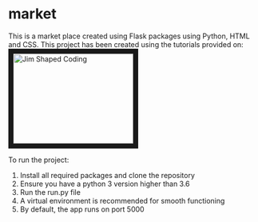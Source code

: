 # market
This is a market place created using Flask packages using Python, HTML and CSS.
This project has been created using the tutorials provided on:
<a href="https://www.youtube.com/@jimshapedcoding
" target="_blank"><img src="http://img.youtube.com/vi/YOUTUBE_VIDEO_ID_HERE/0.jpg" 
alt="Jim Shaped Coding" width="240" height="180" border="10" /></a>

To run the project:
1. Install all required packages and clone the repository
2. Ensure you have a python 3 version higher than 3.6
3. Run the run.py file
4. A virtual environment is recommended for smooth functioning
5. By default, the app runs on port 5000
